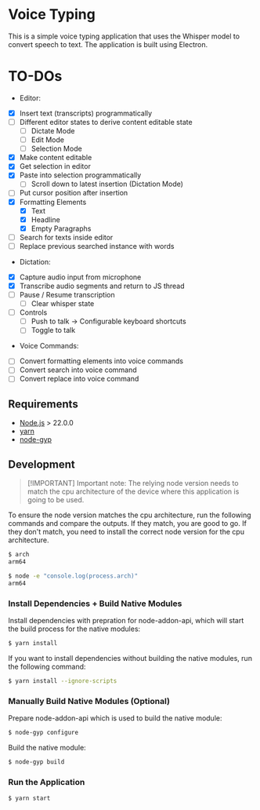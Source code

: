 # Voice Typing

This is a simple voice typing application that uses the Whisper model to convert
speech to text. The application is built using Electron.

# TO-DOs

- Editor:
- [x] Insert text (transcripts) programmatically
- [ ] Different editor states to derive content editable state
  - [ ] Dictate Mode
  - [ ] Edit Mode
  - [ ] Selection Mode
- [x] Make content editable
- [x] Get selection in editor
- [x] Paste into selection programmatically
  - [ ] Scroll down to latest insertion (Dictation Mode)
- [ ] Put cursor position after insertion
- [x] Formatting Elements
  - [x] Text
  - [x] Headline
  - [x] Empty Paragraphs
- [ ] Search for texts inside editor
- [ ] Replace previous searched instance with words
- Dictation:
- [x] Capture audio input from microphone
- [x] Transcribe audio segments and return to JS thread
- [ ] Pause / Resume transcription
  - [ ] Clear whisper state
- [ ] Controls
  - [ ] Push to talk -> Configurable keyboard shortcuts
  - [ ] Toggle to talk
- Voice Commands:
- [ ] Convert formatting elements into voice commands
- [ ] Convert search into voice command
- [ ] Convert replace into voice command

## Requirements

- [Node.js](https://nodejs.org/en/download/package-manager) > 22.0.0
- [yarn](https://yarnpkg.com/)
- [node-gyp](https://github.com/nodejs/node-gyp)

## Development

> [!IMPORTANT] Important note: The relying node version needs to match the cpu
> architecture of the device where this application is going to be used.

To ensure the node version matches the cpu architecture, run the following
commands and compare the outputs. If they match, you are good to go. If they
don't match, you need to install the correct node version for the cpu
architecture.

```bash
$ arch
arm64

$ node -e "console.log(process.arch)"
arm64
```

### Install Dependencies + Build Native Modules

Install dependencies with prepration for node-addon-api, which will start the
build process for the native modules:

```bash
$ yarn install
```

If you want to install dependencies without building the native modules, run the
following command:

```bash
$ yarn install --ignore-scripts
```

### Manually Build Native Modules (Optional)

Prepare node-addon-api which is used to build the native module:

```bash
$ node-gyp configure
```

Build the native module:

```bash
$ node-gyp build
```

### Run the Application

```bash
$ yarn start
```
